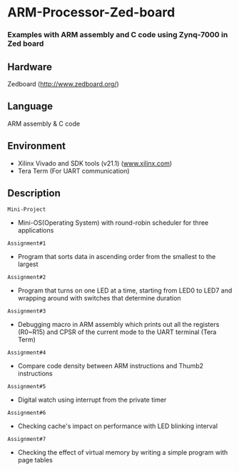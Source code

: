 # ARM-Processor-Zed-board
### Examples with ARM assembly and C code using Zynq-7000 in Zed board

## Hardware
Zedboard (http://www.zedboard.org/)

## Language
ARM assembly & C code

## Environment
- Xilinx Vivado and SDK tools (v21.1) (www.xilinx.com)
- Tera Term (For UART communication)

## Description
`Mini-Project`
- Mini-OS(Operating System) with round-robin scheduler
for three applications

`Assignment#1`
- Program that sorts data in ascending order from the smallest to the largest

`Assignment#2`
- Program that turns on one LED at a time, starting from LED0 to LED7 and wrapping around with switches that determine duration

`Assignment#3`
- Debugging macro in ARM assembly which prints out all the registers (R0~R15) and CPSR of the current mode to the UART terminal (Tera Term)

`Assignment#4`
- Compare code density between ARM instructions and Thumb2 instructions

`Assignment#5`
- Digital watch using interrupt from the private timer

`Assignment#6`
- Checking cache's impact on performance with LED blinking interval

`Assignment#7`
- Checking the effect of virtual memory by writing a simple program with page tables
